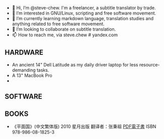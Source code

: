- 👋 Hi, I’m @steve-chew. I'm a freelancer, a subtitle translator by trade.
- 👀 I’m interested in GNU/Linux, scripting and free software movement.
- 🌱 I’m currently learning markdown language, translation studies and anything related to free software movement.
- 💞️ I’m looking to collaborate on subtitle translation.
- 📫 How to reach me, via steve.chew # yandex.com

<!---
steve-chew/steve-chew is a ✨ special ✨ repository because its `README.md` (this file) appears on your GitHub profile.
You can click the Preview link to take a look at your changes.
--->
HARDWARE  
---
- An ancient 14" Dell Latitude as my daily driver laptop for less resource-demanding tasks.
- A 13" MacBook Pro
-
SOFTWARE
---
BOOKS  
---
- 《平面国》(中文繁体版) 2010 星月出版 翻译者：张秉祖 [PDF電子書](https://drive.google.com/file/d/12BW8JKbLGGI2kHmLF1WHwkfks4YP5t7Z/view?usp=sharing) ISBN 978-986-08-1825-3


